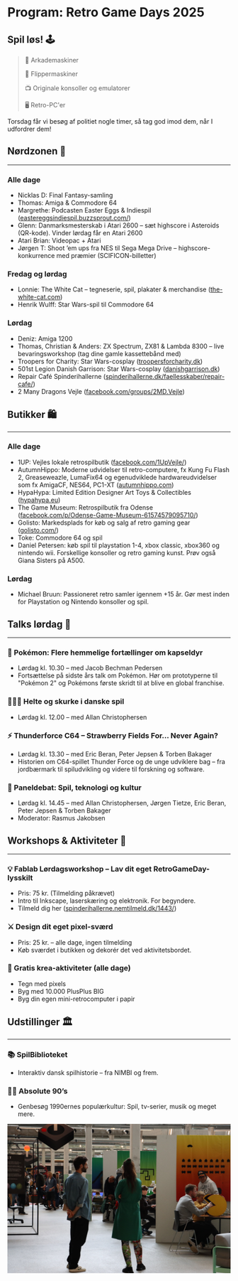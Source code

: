 <!-- BEGIN ARISE ------------------------------
Title:: "Retro Game Days 2025 program: Spilkultur, historie og fællesskaber"

Author:: "Fablab Spinderihallerne, Vejle Museerne og Vejle Bibliotekerne"
Description:: "Retro Game Days er en fejring af spilkultur, historie og fællesskaber i uge 42: oplev nostalgi og nørderi når du hører lyden af de gamle maskiner"
Language:: "da"
Thumbnail:: "skriftrulle-150x150.png"
Published Date:: "2025-10-05"
Modified Date:: "2025-10-05"

content_header:: "false"
rss_hide:: "true"
---- END ARISE \\ DO NOT MODIFY THIS LINE ---->

# Program: Retro Game Days 2025

## Spil løs! 🕹️
> 👾 Arkademaskiner 
>
> 🎰 Flippermaskiner 
>
> 📺 Originale konsoller og emulatorer 
>
> 🖥️ Retro-PC'er

Torsdag får vi besøg af politiet nogle timer, så tag god imod dem, når I udfordrer dem!

## Nørdzonen 💎

---

### Alle dage 
* Nicklas D: Final Fantasy-samling 
* Thomas: Amiga & Commodore 64 
* Margrethe: Podcasten Easter Eggs & Indiespil ([eastereggsindiespil.buzzsprout.com/](https://eastereggsindiespil.buzzsprout.com/))
* Glenn: Danmarksmesterskab i Atari 2600 – sæt highscore i Asteroids (QR-kode). Vinder lørdag får en Atari 2600 
* Atari Brian: Videopac + Atari 
* Jørgen T: Shoot ’em ups fra NES til Sega Mega Drive – highscore-konkurrence med præmier (SCIFICON-billetter)

### Fredag og lørdag 
* Lonnie: The White Cat – tegneserie, spil, plakater & merchandise ([the-white-cat.com](https://the-white-cat.com/)) 
* Henrik Wulff: Star Wars-spil til Commodore 64 

### Lørdag
* Deniz: Amiga 1200 
* Thomas, Christian & Anders: ZX Spectrum, ZX81 & Lambda 8300 – live bevaringsworkshop (tag dine gamle kassettebånd med) 
* Troopers for Charity: Star Wars-cosplay ([troopersforcharity.dk](https://troopersforcharity.dk/))
* 501st Legion Danish Garrison: Star Wars-cosplay ([danishgarrison.dk](https://danishgarrison.dk/))
* Repair Café Spinderihallerne ([spinderihallerne.dk/faellesskaber/repair-cafe/](https://www.spinderihallerne.dk/faellesskaber/repair-cafe/))
* 2 Many Dragons Vejle ([facebook.com/groups/2MD.Vejle](https://facebook.com/groups/2MD.Vejle))

## Butikker 🛍️

---

### Alle dage 
* 1UP: Vejles lokale retrospilbutik ([facebook.com/1UpVejle/](https://facebook.com/1UpVejle/))
* AutumnHippo: Moderne udvidelser til retro-computere, fx Kung Fu Flash 2, Greaseweazle, LumaFix64 og egenudviklede hardwareudvidelser som fx AmigaCF, NES64, PC1-XT ([autumnhippo.com](https://autumnhippo.com))
* HypaHypa: Limited Edition Designer Art Toys & Collectibles ([hypahypa.eu](https://hypahypa.eu))
* The Game Museum: Retrospilbutik fra Odense ([facebook.com/p/Odense-Game-Museum-61574579095710/](https://facebook.com/p/Odense-Game-Museum-61574579095710/))
* Golisto: Markedsplads for køb og salg af retro gaming gear ([golisto.com/](https://golisto.com/))
* Toke: Commodore 64 og spil 
* Daniel Petersen: køb spil til playstation 1-4, xbox classic, xbox360 og nintendo wii. Forskellige konsoller og retro gaming kunst. Prøv også Giana Sisters på A500.

### Lørdag 
* Michael Bruun: Passioneret retro samler igennem +15 år. Gør mest inden for Playstation og Nintendo konsoller og spil. 

## Talks lørdag 💬

---

### 🦋 Pokémon: Flere hemmelige fortællinger om kapseldyr
* Lørdag kl. 10.30 – med Jacob Bechman Pedersen 
* Fortsættelse på sidste års talk om Pokémon. Hør om prototyperne til "Pokémon 2" og Pokémons første skridt til at blive en global franchise. 

### 🦸🏽‍♀️ Helte og skurke i danske spil
* Lørdag kl. 12.00 – med Allan Christophersen 

### ⚡ Thunderforce C64 – Strawberry Fields For… Never Again?
* Lørdag kl. 13.30 – med Eric Beran, Peter Jepsen & Torben Bakager 
* Historien om C64-spillet Thunder Force og de unge udviklere bag – fra jordbærmark til spiludvikling og videre til forskning og software. 

### 🦜 Paneldebat: Spil, teknologi og kultur
* Lørdag kl. 14.45 – med Allan Christophersen, Jørgen Tietze, Eric Beran, Peter Jepsen & Torben Bakager 
* Moderator: Rasmus Jakobsen 

## Workshops & Aktiviteter 🧰

---

### 💡 Fablab Lørdagsworkshop – Lav dit eget RetroGameDay-lysskilt 
* Pris: 75 kr. (Tilmelding påkrævet)
* Intro til Inkscape, laserskæring og elektronik. For begyndere. 
* Tilmeld dig her ([spinderihallerne.nemtilmeld.dk/1443/](https://spinderihallerne.nemtilmeld.dk/1443/))

### ⚔️ Design dit eget pixel-sværd
* Pris: 25 kr. – alle dage, ingen tilmelding 
* Køb sværdet i butikken og dekorér det ved aktivitetsbordet. 

### 🎨 Gratis krea-aktiviteter (alle dage)
* Tegn med pixels 
* Byg med 10.000 PlusPlus BIG 
* Byg din egen mini-retrocomputer i papir 

## Udstillinger 🏛

---

### 📚 SpilBiblioteket
* Interaktiv dansk spilhistorie – fra NIMBI og frem. 

### 💃🏽 Absolute 90’s
* Genbesøg 1990ernes populærkultur: Spil, tv-serier, musik og meget mere. 

![Aktivitet i Spinderiet til Retro Game Days 2024](RGD-stemning-01.jpg)
